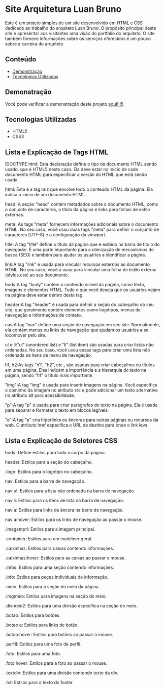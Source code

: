 # Site Arquitetura Luan Bruno
Este é um projeto simples de um site desenvolvido em HTML e CSS dedicado ao trabalho do arquiteto Luan Bruno. O propósito principal deste site é apresentar aos visitantes uma visão do portfólio do arquiteto. O site também fornece informações sobre os serviços oferecidos e um pouco sobre a carreira do arquiteto.
## Conteúdo

- [Demonstração](#demonstração)
- [Tecnologias Utilizadas](#tecnologias-utilizadas)

## Demonstração

Você pode verificar a demonstração deste projeto [aqui!!!!!](https://arqluanvba.bohr.io).

## Tecnologias Utilizadas

- HTML5
- CSS3

## Lista e Explicação de Tags HTML

!DOCTYPE html: Esta declaração define o tipo de documento HTML sendo usado, que é HTML5 neste caso. Ela deve estar no início de cada documento HTML para especificar a versão do HTML que está sendo usada.

html: Esta é a tag raiz que envolve todo o conteúdo HTML da página. Ela indica o início de um documento HTML.

head: A seção "head" contém metadados sobre o documento HTML, como o conjunto de caracteres, o título da página e links para folhas de estilo externas.

meta: As tags "meta" fornecem informações adicionais sobre o documento HTML. No seu caso, você usou duas tags "meta" para definir o conjunto de caracteres (UTF-8) e a configuração da viewport.

title: A tag "title" define o título da página que é exibido na barra de título do navegador. É uma parte importante para a otimização de mecanismos de busca (SEO) e também para ajudar os usuários a identificar a página.

link:A tag "link" é usada para vincular recursos externos ao documento HTML. No seu caso, você a usou para vincular uma folha de estilo externa (styles.css) ao seu documento.

body:A tag "body" contém o conteúdo visível da página, como texto, imagens e elementos HTML. Tudo o que você deseja que os usuários vejam na página deve estar dentro desta tag.

header:A tag "header" é usada para definir a seção do cabeçalho do seu site, que geralmente contém elementos como logotipos, menus de navegação e informações de contato.

nav:A tag "nav" define uma seção de navegação em seu site. Normalmente, ela contém menus ou links de navegação que ajudam os usuários a se locomover pelo site.

ul e li:"ul" (unordered list) e "li" (list item) são usadas para criar listas não ordenadas. No seu caso, você usou essas tags para criar uma lista não ordenada de itens de menu de navegação.
  
h1, h2:As tags "h1", "h2", etc., são usadas para criar cabeçalhos ou títulos em uma página. Elas indicam a importância e a hierarquia do texto na página, sendo "h1" o título mais importante.

"img":A tag "img" é usada para inserir imagens na página. Você especifica o caminho da imagem no atributo src e pode adicionar um texto alternativo no atributo alt para acessibilidade.

"p":A tag "p" é usada para criar parágrafos de texto na página. Ela é usada para separar e formatar o texto em blocos legíveis.

"a":A tag "a" cria hiperlinks ou âncoras para outras páginas ou recursos da web. O atributo href especifica o URL de destino para onde o link leva.

## Lista e Explicação de Seletores CSS 

body: Define estilos para todo o corpo da página.

header: Estilos para a seção do cabeçalho.

.logo: Estilos para o logotipo no cabeçalho.

nav: Estilos para a barra de navegação.

nav ul: Estilos para a lista não ordenada na barra de navegação.

nav li: Estilos para os itens de lista na barra de navegação.

nav a: Estilos para links de âncora na barra de navegação.

nav a:hover: Estilos para os links de navegação ao passar o mouse.

.imagempri: Estilos para a imagem principal.

.container: Estilos para um contêiner geral.

.caixinhas: Estilos para caixas contendo informações.

.caixinhas:hover: Estilos para as caixas ao passar o mouse.

.infos: Estilos para uma seção contendo informações.

.info: Estilos para peças individuais de informação.

.meio: Estilos para a seção do meio da página.

.imgmeio: Estilos para imagens na seção do meio.

.divmeio2: Estilos para uma divisão específica na seção do meio.

.botao: Estilos para botões.

.botao a: Estilos para links de botão.

.botao:hover: Estilos para botões ao passar o mouse.

.perfil: Estilos para uma foto de perfil.

.foto: Estilos para uma foto.

.foto:hover: Estilos para a foto ao passar o mouse.

.textdiv: Estilos para uma divisão contendo texto da div.

.txt: Estilos para o texto do footer




